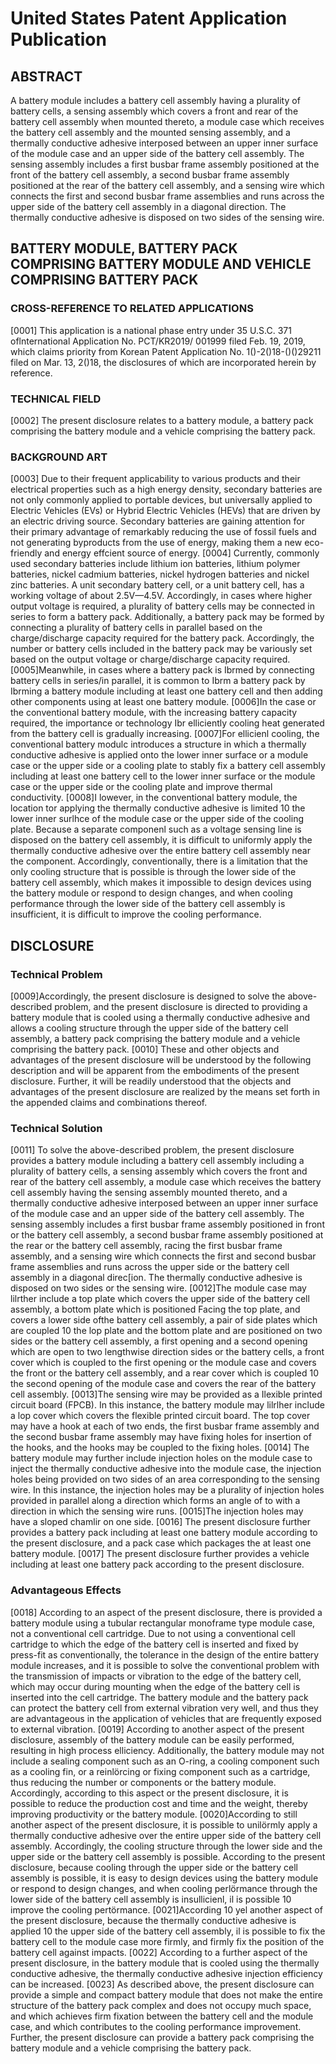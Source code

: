 # United States Patent Application Publication

## ABSTRACT

A battery module includes a battery cell assembly having a plurality of battery cells, a sensing assembly which covers a front and rear of the battery cell assembly when mounted thereto, a module case which receives the battery cell assembly and the mounted sensing assembly, and a thermally conductive adhesive interposed between an upper inner surface of the module case and an upper side of the battery cell assembly. The sensing assembly includes a first busbar frame assembly positioned at the front of the battery cell assembly, a second busbar frame assembly positioned at the rear of the battery cell assembly, and a sensing wire which connects the first and second busbar frame assemblies and runs across the upper side of the battery cell assembly in a diagonal direction. The thermally conductive adhesive is disposed on two sides of the sensing wire.

## BATTERY MODULE, BATTERY PACK COMPRISING BATTERY MODULE AND VEHICLE COMPRISING BATTERY PACK

### CROSS-REFERENCE TO RELATED APPLICATIONS

[0001] This application is a national phase entry under 35 U.S.C. 371 oflnternational Application No. PCT/KR2019/ 001999 filed Feb. 19, 2019, which claims priority from Korean Patent Application No. 1()-2()18-()()29211 filed on Mar. 13, 2()18, the disclosures of which are incorporated herein by reference.


### TECHNICAL FIELD

[0002] The present disclosure relates to a battery module, a battery pack comprising the battery module and a vehicle comprising the battery pack.

### BACKGROUND ART

[0003] Due to their frequent applicability to various products and their electrical properties such as a high energy density, secondary batteries are not only commonly applied to portable devices, but universally applied to Electric Vehicles (EVs) or Hybrid Electric Vehicles (HEVs) that are driven by an electric driving source. Secondary batteries are gaining attention for their primary advantage of remarkably reducing the use of fossil fuels and not generating byproducts from the use of energy, making them a new eco-friendly and energy effcient source of energy.
[0004] Currently, commonly used secondary batteries include lithium ion batteries, lithium polymer batteries, nickel cadmium batteries, nickel hydrogen batteries and nickel zinc batteries. A unit secondary battery cell, or a unit battery cell, has a working voltage of about 2.5V—4.5V. Accordingly, in cases where higher output voltage is required, a plurality of battery cells may be connected in series to form a battery pack. Additionally, a battery pack may be formed by connecting a plurality of battery cells in parallel based on the charge/discharge capacity required for the battery pack. Accordingly, the number or battery cells included in the battery pack may be variously set based on the output voltage or charge/discharge capacity required.
[0005]Meanwhile, in cases where a battery pack is Ibrmed by connecting battery cells in series/in parallel, it is common to Ibrm a battery pack by Ibrming a battery module including at least one battery cell and then adding other components using at least one battery module.
[0006]In the case or the conventional battery module, with the increasing battery capacity required, the importance or technology Ibr elliciently cooling heat generated from the battery cell is gradually increasing.
[0007]For ellicienl cooling, the conventional battery modulc introduces a structure in which a thermally conductive adhesive is applied onto the lower inner surface or a module case or the upper side or a cooling plate to stably fix a battery cell assembly including at least one battery cell to the lower inner surface or the module case or the upper side or the cooling plate and improve thermal conductivity.
[0008]I lowever, in the conventional battery module, the location tor applying the thermally conductive adhesive is limited 10 the lower inner surlhce of the module case or the upper side of the cooling plate. Because a separate componenl such as a voltage sensing line is disposed on the battery cell assembly, it is difficult to uniformly apply the thermally conductive adhesive over the entire battery cell assembly near the component. Accordingly, conventionally, there is a limitation that the only cooling structure that is possible is through the lower side of the battery cell assembly, which makes it impossible to design devices using the battery module or respond to design changes, and when cooling performance through the lower side of the battery cell assembly is insufficient, it is difficult to improve the cooling performance.

## DISCLOSURE

### Technical Problem

[0009]Accordingly, the present disclosure is designed to solve the above-described problem, and the present disclosure is directed to providing a battery module that is cooled using a thermally conductive adhesive and allows a cooling structure through the upper side of the battery cell assembly, a battery pack comprising the battery module and a vehicle comprising the battery pack.
[0010] These and other objects and advantages of the present disclosure will be understood by the following description and will be apparent from the embodiments of the present disclosure. Further, it will be readily understood that the objects and advantages of the present disclosure are realized by the means set forth in the appended claims and combinations thereof.

### Technical Solution

[0011] To solve the above-described problem, the present disclosure provides a battery module including a battery cell assembly including a plurality of battery cells, a sensing assembly which covers the front and rear of the battery cell assembly, a module case which receives the battery cell assembly having the sensing assembly mounted thereto, and a thermally conductive adhesive interposed between an upper inner surface of the module case and an upper side of the battery cell assembly. The sensing assembly includes a first busbar frame assembly positioned in front or the battery cell assembly, a second busbar frame assembly positioned at the rear or the battery cell assembly, racing the first busbar frame assembly, and a sensing wire which connects the first and second busbar frame assemblies and runs across the upper side or the battery cell assembly in a diagonal direc[ion. The thermally conductive adhesive is disposed on two sides or the sensing wire.
[0012]The module case may lilrther include a top plate which covers the upper side of the battery cell assembly, a  bottom plate which is positioned Facing the top plate, and covers a lower side ofthe battery cell assembly, a pair of side plates which are coupled 10 the lop plate and the bottom  plate and are positioned on two sides or the battery cell assembly, a first opening and a second opening which are open to two lengthwise direction sides or the battery cells, a front cover which is coupled to the first opening or the module case and covers the front or the battery cell assembly, and a rear cover which is coupled 10 the second opening of the module case and covers the rear of the battery cell assembly.
[0013]The sensing wire may be provided as a Ilexible printed circuit board (FPCB). In this instance, the battery module may lilrlher include a lop cover which covers the flexible printed circuit board. The top cover may have a hook at each of two ends, the first busbar frame assembly and the second busbar frame assembly may have fixing holes for insertion of the hooks, and the hooks may be coupled to the fixing holes.
[0014] The battery module may further include injection holes on the module case to inject the thermally conductive adhesive into the module case, the injection holes being provided on two sides of an area corresponding to the sensing wire. In this instance, the injection holes may be a plurality of injection holes provided in parallel along a direction which forms an angle of to with a direction in which the sensing wire runs.
[0015]The injection holes may have a sloped chamlir on one side.
[0016] The present disclosure further provides a battery pack including at least one battery module according to the present disclosure, and a pack case which packages the at least one battery module.
[0017] The present disclosure further provides a vehicle including at least one battery pack according to the present disclosure.

### Advantageous Effects

[0018] According to an aspect of the present disclosure, there is provided a battery module using a tubular rectangular monoframe type module case, not a conventional cell cartridge. Due to not using a conventional cell cartridge to which the edge of the battery cell is inserted and fixed by press-fit as conventionally, the tolerance in the design of the entire battery module increases, and it is possible to solve the conventional problem with the transmission of impacts or vibration to the edge of the battery cell, which may occur during mounting when the edge of the battery cell is inserted into the cell cartridge. The battery module and the battery pack can protect the battery cell from external vibration very well, and thus they are advantageous in the application of vehicles that are frequently exposed to external vibration. 
[0019] According to another aspect of the present disclosure, assembly of the battery module can be easily performed, resulting in high process elliciency. Additionally, the battery module may not include a sealing component such as an O-ring, a cooling component such as a cooling fin, or a reinlörcing or fixing component such as a cartridge, thus reducing the number or components or the battery module. Accordingly, according to this aspect or the present disclosure, it is possible to reduce the production cost and time and the weight, thereby improving productivity or the battery module.
[0020]According to still another aspect of the present disclosure, it is possible to unilörmly apply a thermally conductive adhesive over the entire upper side of the battery cell assembly. Accordingly, the cooling structure through the lower side and the upper side or the battery cell assembly is possible. According to the present disclosure, because cooling through the upper side or the battery cell assembly is possible, it is easy to design devices using the battery module or respond to design changes, and when cooling perlörmance through the lower side of the battery cell assembly is insullicienl, il is possible 10 improve the cooling pertörmance.
[0021]According 10 yel another aspect of the present disclosure, because the thermally conductive adhesive is applied 10 the upper side of the battery cell assembly, il is possible to fix the battery cell to the module case more firmly, and firmly fix the position of the battery cell against impacts.
[0022] According to a further aspect of the present disclosure, in the battery module that is cooled using the thermally conductive adhesive, the thermally conductive adhesive injection efficiency can be increased.
[0023] As described above, the present disclosure can provide a simple and compact battery module that does not make the entire structure of the battery pack complex and does not occupy much space, and which achieves firm fixation between the battery cell and the module case, and which contributes to the cooling performance improvement. Further, the present disclosure can provide a battery pack comprising the battery module and a vehicle comprising the battery pack.
